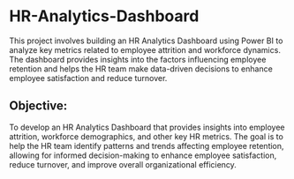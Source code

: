 # HR-Analytics-Dashboard
This project involves building an HR Analytics Dashboard using Power BI to analyze key metrics related to employee attrition and workforce dynamics. The dashboard provides insights into the factors influencing employee retention and helps the HR team make data-driven decisions to enhance employee satisfaction and reduce turnover.

## Objective:
To develop an HR Analytics Dashboard that provides insights into employee attrition, workforce demographics, and other key HR metrics. The goal is to help the HR team identify patterns and trends affecting employee retention, allowing for informed decision-making to enhance employee satisfaction, reduce turnover, and improve overall organizational efficiency.

##

